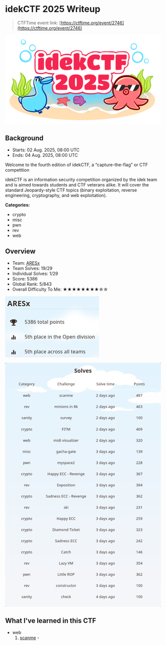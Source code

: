 # idekCTF 2025 Writeup

> CTFTime event link: [https://ctftime.org/event/2746](https://ctftime.org/event/2746)

![](https://github.com/siunam321/CTF-Writeups/blob/main/idekCTF-2025/images/banner.png)

## Background

- Starts: 02 Aug. 2025, 08:00 UTC
- Ends: 04 Aug. 2025, 08:00 UTC

Welcome to the fourth edition of idekCTF, a “capture-the-flag” or CTF competition

idekCTF is an information security competition organized by the idek team and is aimed towards students and CTF veterans alike. It will cover the standard Jeopardy-style CTF topics (binary exploitation, reverse engineering, cryptography, and web exploitation).

**Categories:**

- crypto
- misc
- pwn
- rev
- web

## Overview

- Team: [ARESx](https://aresxcyber.github.io/)
- Team Solves: 19/29
- Individual Solves: 1/29
- Score: 5386
- Global Rank: 5/843
- Overall Difficulty To Me: ★★★★★★★★☆☆

![](https://github.com/siunam321/CTF-Writeups/blob/main/idekCTF-2025/images/score.png)

![](https://github.com/siunam321/CTF-Writeups/blob/main/idekCTF-2025/images/solves.png)

## What I've learned in this CTF

- web
    1. [scanme](https://github.com/siunam321/CTF-Writeups/blob/main/idekCTF-2025/web/scanme/README.md) - 